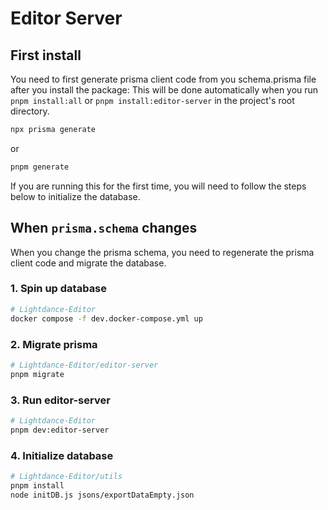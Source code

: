 # Editor Server

## First install

You need to first generate prisma client code from you schema.prisma file after you install the package:
This will be done automatically when you run `pnpm install:all` or `pnpm install:editor-server` in the project's root directory.

```sh
npx prisma generate
```

or

```sh
pnpm generate
```

If you are running this for the first time, you will need to follow the steps below to initialize the database.

## When `prisma.schema` changes

When you change the prisma schema, you need to regenerate the prisma client code and migrate the database.

### 1. Spin up database

```sh
# Lightdance-Editor
docker compose -f dev.docker-compose.yml up
```

### 2. Migrate prisma

```sh
# Lightdance-Editor/editor-server
pnpm migrate
```

### 3. Run editor-server

```sh
# Lightdance-Editor
pnpm dev:editor-server
```

### 4. Initialize database

```sh
# Lightdance-Editor/utils
pnpm install
node initDB.js jsons/exportDataEmpty.json
```
